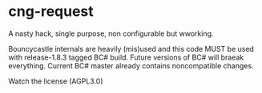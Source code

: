 # cng-request

A nasty hack, single purpose, non configurable but wworking. 

Bouncycastle internals are heavily (mis)used and this code MUST be used with release-1.8.3 tagged BC# build. 
Future versions of BC# will braeak everything. Current BC# master already contains noncompatible changes.

Watch the license (AGPL3.0)
